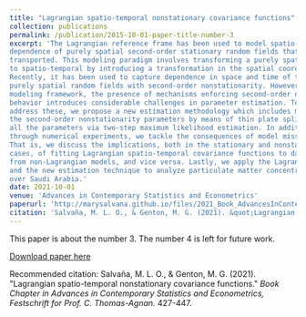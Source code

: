 ```yaml
---
title: "Lagrangian spatio-temporal nonstationary covariance functions"
collection: publications
permalink: /publication/2015-10-01-paper-title-number-3
excerpt: 'The Lagrangian reference frame has been used to model spatio-temporal
dependence of purely spatial second-order stationary random fields that are being
transported. This modeling paradigm involves transforming a purely spatial process
to spatio-temporal by introducing a transformation in the spatial coordinates.
Recently, it has been used to capture dependence in space and time of transported
purely spatial random fields with second-order nonstationarity. However, under this
modeling framework, the presence of mechanisms enforcing second-order nonstationary
behavior introduces considerable challenges in parameter estimation. To
address these, we propose a new estimation methodology which includes modeling
the second-order nonstationarity parameters by means of thin plate splines and estimating
all the parameters via two-step maximum likelihood estimation. In addition,
through numerical experiments, we tackle the consequences of model misspecification.
That is, we discuss the implications, both in the stationary and nonstationary
cases, of fitting Lagrangian spatio-temporal covariance functions to data generated
from non-Lagrangian models, and vice versa. Lastly, we apply the Lagrangian models
and the new estimation technique to analyze particulate matter concentrations
over Saudi Arabia.'
date: 2021-10-01
venue: 'Advances in Contemporary Statistics and Econometrics'
paperurl: 'http://marysalvana.github.io/files/2021_Book_AdvancesInContemporaryStatisti.pdf'
citation: 'Salvaña, M. L. O., & Genton, M. G. (2021). &quot;Lagrangian spatio-temporal nonstationary covariance functions.&quot; <i>Book Chapter in Advances in Contemporary Statistics and Econometrics, Festschrift for Prof. C. Thomas-Agnan</i>. 427-447.'
---
```

This paper is about the number 3. The number 4 is left for future work.

[Download paper here](http://marysalvana.github.io/files/2021_Book_AdvancesInContemporaryStatisti.pdf)

Recommended citation: Salvaña, M. L. O., & Genton, M. G. (2021). "Lagrangian spatio-temporal nonstationary covariance functions." <i>Book Chapter in Advances in Contemporary Statistics and Econometrics, Festschrift for Prof. C. Thomas-Agnan.</i> 427-447.
